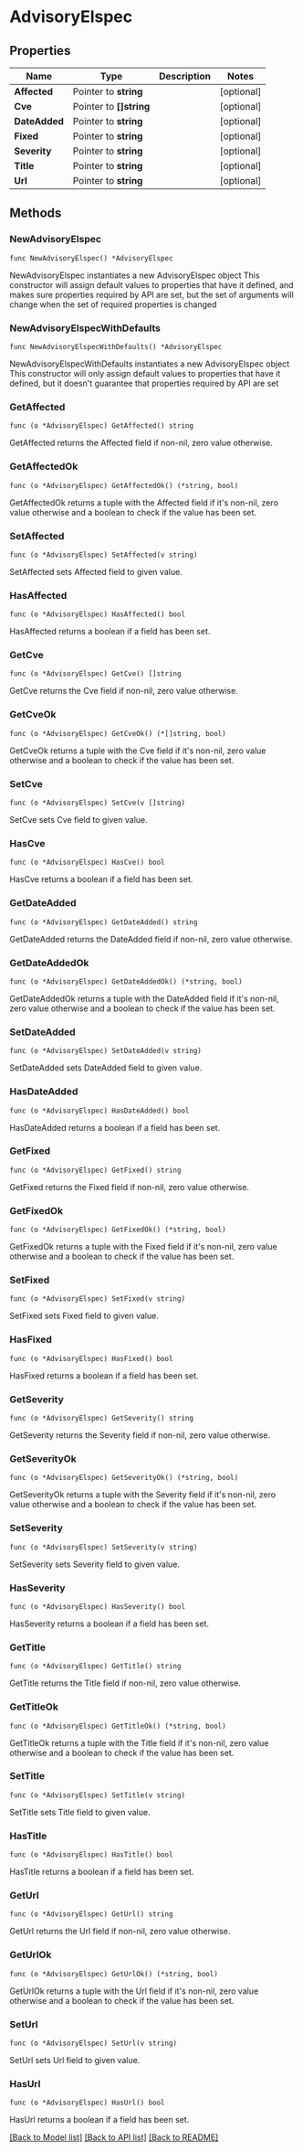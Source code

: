# AdvisoryElspec

## Properties

Name | Type | Description | Notes
------------ | ------------- | ------------- | -------------
**Affected** | Pointer to **string** |  | [optional] 
**Cve** | Pointer to **[]string** |  | [optional] 
**DateAdded** | Pointer to **string** |  | [optional] 
**Fixed** | Pointer to **string** |  | [optional] 
**Severity** | Pointer to **string** |  | [optional] 
**Title** | Pointer to **string** |  | [optional] 
**Url** | Pointer to **string** |  | [optional] 

## Methods

### NewAdvisoryElspec

`func NewAdvisoryElspec() *AdvisoryElspec`

NewAdvisoryElspec instantiates a new AdvisoryElspec object
This constructor will assign default values to properties that have it defined,
and makes sure properties required by API are set, but the set of arguments
will change when the set of required properties is changed

### NewAdvisoryElspecWithDefaults

`func NewAdvisoryElspecWithDefaults() *AdvisoryElspec`

NewAdvisoryElspecWithDefaults instantiates a new AdvisoryElspec object
This constructor will only assign default values to properties that have it defined,
but it doesn't guarantee that properties required by API are set

### GetAffected

`func (o *AdvisoryElspec) GetAffected() string`

GetAffected returns the Affected field if non-nil, zero value otherwise.

### GetAffectedOk

`func (o *AdvisoryElspec) GetAffectedOk() (*string, bool)`

GetAffectedOk returns a tuple with the Affected field if it's non-nil, zero value otherwise
and a boolean to check if the value has been set.

### SetAffected

`func (o *AdvisoryElspec) SetAffected(v string)`

SetAffected sets Affected field to given value.

### HasAffected

`func (o *AdvisoryElspec) HasAffected() bool`

HasAffected returns a boolean if a field has been set.

### GetCve

`func (o *AdvisoryElspec) GetCve() []string`

GetCve returns the Cve field if non-nil, zero value otherwise.

### GetCveOk

`func (o *AdvisoryElspec) GetCveOk() (*[]string, bool)`

GetCveOk returns a tuple with the Cve field if it's non-nil, zero value otherwise
and a boolean to check if the value has been set.

### SetCve

`func (o *AdvisoryElspec) SetCve(v []string)`

SetCve sets Cve field to given value.

### HasCve

`func (o *AdvisoryElspec) HasCve() bool`

HasCve returns a boolean if a field has been set.

### GetDateAdded

`func (o *AdvisoryElspec) GetDateAdded() string`

GetDateAdded returns the DateAdded field if non-nil, zero value otherwise.

### GetDateAddedOk

`func (o *AdvisoryElspec) GetDateAddedOk() (*string, bool)`

GetDateAddedOk returns a tuple with the DateAdded field if it's non-nil, zero value otherwise
and a boolean to check if the value has been set.

### SetDateAdded

`func (o *AdvisoryElspec) SetDateAdded(v string)`

SetDateAdded sets DateAdded field to given value.

### HasDateAdded

`func (o *AdvisoryElspec) HasDateAdded() bool`

HasDateAdded returns a boolean if a field has been set.

### GetFixed

`func (o *AdvisoryElspec) GetFixed() string`

GetFixed returns the Fixed field if non-nil, zero value otherwise.

### GetFixedOk

`func (o *AdvisoryElspec) GetFixedOk() (*string, bool)`

GetFixedOk returns a tuple with the Fixed field if it's non-nil, zero value otherwise
and a boolean to check if the value has been set.

### SetFixed

`func (o *AdvisoryElspec) SetFixed(v string)`

SetFixed sets Fixed field to given value.

### HasFixed

`func (o *AdvisoryElspec) HasFixed() bool`

HasFixed returns a boolean if a field has been set.

### GetSeverity

`func (o *AdvisoryElspec) GetSeverity() string`

GetSeverity returns the Severity field if non-nil, zero value otherwise.

### GetSeverityOk

`func (o *AdvisoryElspec) GetSeverityOk() (*string, bool)`

GetSeverityOk returns a tuple with the Severity field if it's non-nil, zero value otherwise
and a boolean to check if the value has been set.

### SetSeverity

`func (o *AdvisoryElspec) SetSeverity(v string)`

SetSeverity sets Severity field to given value.

### HasSeverity

`func (o *AdvisoryElspec) HasSeverity() bool`

HasSeverity returns a boolean if a field has been set.

### GetTitle

`func (o *AdvisoryElspec) GetTitle() string`

GetTitle returns the Title field if non-nil, zero value otherwise.

### GetTitleOk

`func (o *AdvisoryElspec) GetTitleOk() (*string, bool)`

GetTitleOk returns a tuple with the Title field if it's non-nil, zero value otherwise
and a boolean to check if the value has been set.

### SetTitle

`func (o *AdvisoryElspec) SetTitle(v string)`

SetTitle sets Title field to given value.

### HasTitle

`func (o *AdvisoryElspec) HasTitle() bool`

HasTitle returns a boolean if a field has been set.

### GetUrl

`func (o *AdvisoryElspec) GetUrl() string`

GetUrl returns the Url field if non-nil, zero value otherwise.

### GetUrlOk

`func (o *AdvisoryElspec) GetUrlOk() (*string, bool)`

GetUrlOk returns a tuple with the Url field if it's non-nil, zero value otherwise
and a boolean to check if the value has been set.

### SetUrl

`func (o *AdvisoryElspec) SetUrl(v string)`

SetUrl sets Url field to given value.

### HasUrl

`func (o *AdvisoryElspec) HasUrl() bool`

HasUrl returns a boolean if a field has been set.


[[Back to Model list]](../README.md#documentation-for-models) [[Back to API list]](../README.md#documentation-for-api-endpoints) [[Back to README]](../README.md)


